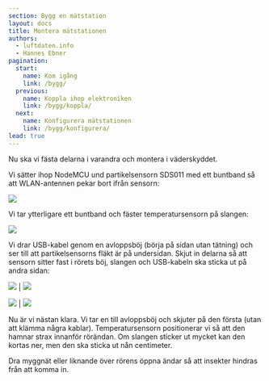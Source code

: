 ```yaml
---
section: Bygg en mätstation
layout: docs
title: Montera mätstationen
authors:
  - luftdaten.info
  - Hannes Ebner
pagination:
  start:
    name: Kom igång
    link: /bygg/
  previous:
    name: Koppla ihop elektroniken
    link: /bygg/koppla/
  next:
    name: Konfigurera mätstationen
    link: /bygg/konfigurera/
lead: true
---
```


Nu ska vi fästa delarna i varandra och montera i väderskyddet.

Vi sätter ihop NodeMCU und partikelsensorn SDS011 med ett buntband så att WLAN-antennen pekar bort ifrån sensorn:

![](../img/montera_1.png)

Vi tar ytterligare ett buntband och fäster temperatursensorn på slangen:

![](../img/montera_2.png)

Vi drar USB-kabel genom en avloppsböj (börja på sidan utan tätning) och ser till att partikelsensorns fläkt är på undersidan. Skjut in delarna så att sensorn sitter fast i rörets böj, slangen och USB-kabeln ska sticka ut på andra sidan:

![](../img/montera_3.png) | ![](../img/montera_4.png)

![](../img/montera_5.png) | ![](../img/montera_6.png)

Nu är vi nästan klara. Vi tar en till avloppsböj och skjuter på den första (utan att klämma några kablar). Temperatursensorn positionerar vi så att den hamnar strax innanför rörändan. Om slangen sticker ut mycket kan den kortas ner, men den ska sticka ut nån centimeter.

Dra myggnät eller liknande över rörens öppna ändar så att insekter hindras från att komma in.